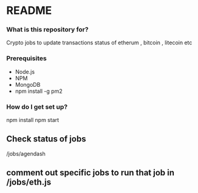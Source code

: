 # README #

### What is this repository for? ###

Crypto jobs to update transactions status of etherum , bitcoin , litecoin etc

### Prerequisites
  - Node.js
  - NPM
  - MongoDB
  - npm install -g pm2

### How do I get set up? ###

npm install
npm start

## Check status of jobs 

/jobs/agendash

## comment out specific jobs to run that job in /jobs/eth.js